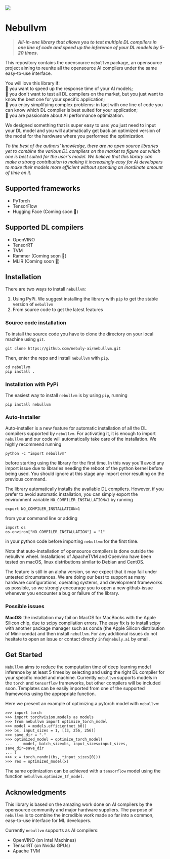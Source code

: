 
<img src="https://user-images.githubusercontent.com/83510798/154972625-09e4a459-f43c-423e-b835-8df2f9dd3253.png">

# Nebullvm

> _**All-in-one library that allows you to test multiple DL compilers in one line of code and speed up the inference of your DL models by 5-20 times.**_


This repository contains the opensource `nebullvm` package, an opensource project
aiming to reunite all the opensource AI compilers under the same easy-to-use interface.

You will love this library if:<br />
🚀 you want to speed up the response time of your AI models;\
👟 you don't want to test all DL compilers on the market, 
but you just want to know the best one for your specific application;\
🥇 you enjoy simplifying complex problems: in fact with one 
line of code you can know which DL compiler is best suited for your 
application;\
💙 you are passionate about AI performance optimization.

We designed something that is super easy to use: you just need to 
input your DL model and you will automatically get back an 
optimized version of the model for the hardware where you performed 
the optimization.

_To the best of the authors' knowledge, there are no open source 
libraries yet to combine the various DL compilers on the market to 
figure out which one is best suited for the user's model. 
We believe that this library can make a strong contribution to making it 
increasingly easy for AI developers to make their models more efficient 
without spending an inordinate amount of time on it._

## Supported frameworks
- PyTorch
- TensorFlow
- Hugging Face (Coming soon 🤗)

## Supported DL compilers
- OpenVINO
- TensorRT
- TVM
- Rammer (Coming soon 📨)
- MLIR (Coming soon 🚀)

## Installation
There are two ways to install `nebullvm`: 
1. Using PyPi. We suggest installing the library with `pip` to get the 
stable version of `nebullvm`
2. From source code to get the latest features


### Source code installation
To install the source code you have to clone the directory on your local 
machine using `git`.
```
git clone https://github.com/nebuly-ai/nebullvm.git
```
Then, enter the repo and install `nebullvm` with `pip`.
```
cd nebullvm
pip install .
```
### Installation with PyPi
The easiest way to install `nebullvm` is by using `pip`, running
```
pip install nebullvm
```

### Auto-Installer
Auto-installer is a new feature for automatic installation of all the DL compilers
supported by `nebullvm`. For activating it, it is enough to import `nebullvm` and 
our code will automatically take care of the installation. We highly recommend
running
```
python -c "import nebullvm"
```
before starting using the library for the first time. In this way you'll avoid any import issue
due to libraries needing the reboot of the python kernel before being used. 
You should ignore at this stage any import error 
resulting on the previous command.

The library automatically installs the available DL compilers. However, 
if you prefer to avoid automatic installation, you can simply export the 
environment variable `NO_COMPILER_INSTALLATION=1` by running
```
export NO_COMPILER_INSTALLATION=1
```
from your command line or adding
```
import os
os.environ["NO_COMPILER_INSTALLATION"] = "1"
```
in your python code before importing `nebullvm` for the first time.

Note that auto-installation of opensource compilers is done outside 
the nebullvm wheel. Installations of ApacheTVM and Openvino have been 
tested on macOS, linux distributions similar to Debian and CentOS. 

The feature is still in an alpha version, so we expect that it may fail 
under untested circumstances. We are doing our best to support as many 
hardware configurations, operating systems, and development frameworks 
as possible, so we strongly encourage you to open a new github-issue 
whenever you encounter a bug or failure of the library.

### Possible issues
**MacOS**: the installation may fail on MacOS for MacBooks with the Apple Silicon chip,
due to scipy compilation errors. The easy fix is to install scipy with another package 
manager such as conda (the Apple Silicon distribution of Mini-conda) 
and then install `nebullvm`.
For any additional issues do not hesitate to open an issue or contact directly 
`info@nebuly.ai` by email.

## Get Started
`Nebullvm` aims to reduce the computation time of deep learning model 
inference by at least 5 times by selecting and using the right DL compiler 
for your specific model and machine.
Currently `nebullvm` supports models in the `torch` and `tensorflow` frameworks, 
but other compilers will be included soon. 
Templates can be easily imported from one of the supported frameworks using the 
appropriate function.

Here we present an example of optimizing a pytorch model with `nebullvm`:
```
>>> import torch
>>> import torchvision.models as models
>>> from nebullvm import optimize_torch_model
>>> model = models.efficientnet_b0()
>>> bs, input_sizes = 1, [(3, 256, 256)]
>>> save_dir = "."
>>> optimized_model = optimize_torch_model(
...     model, batch_size=bs, input_sizes=input_sizes, save_dir=save_dir
... )
>>> x = torch.randn((bs, *input_sizes[0]))
>>> res = optimized_model(x)
```
The same optimization can be achieved with a `tensorflow` model using the function 
`nebullvm.optimize_tf_model`.


## Acknowledgments

This library is based on the amazing work done on AI compilers by 
the opensource community and major hardware suppliers. 
The purpose of `nebullvm` is to combine the incredible work made so far 
into a common, easy-to-use interface for ML developers.

Currently `nebullvm` supports as AI compilers:
* OpenVINO (on Intel Machines)
* TensorRT (on Nvidia GPUs)
* Apache TVM
